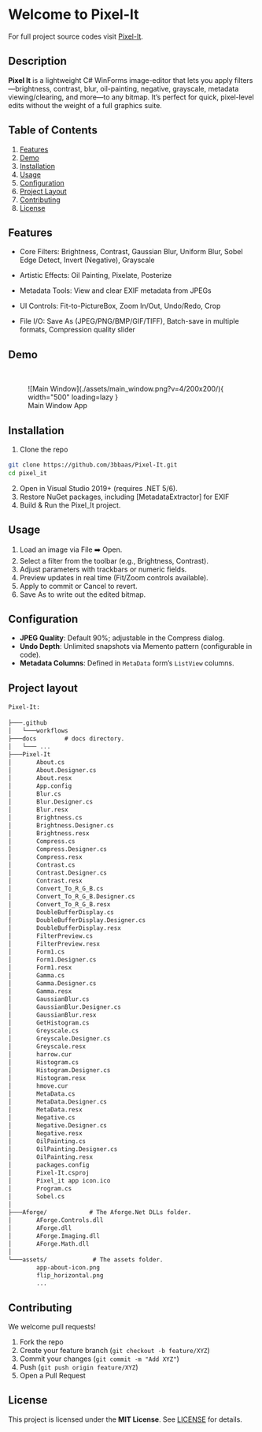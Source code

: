 # Welcome to Pixel-It

For full project source codes visit [Pixel-It](https://github.com/3bbaas/Pixel-It).

## Description
**Pixel It** is a lightweight C# WinForms image-editor that lets you apply filters—brightness, contrast, blur, oil-painting, negative, grayscale, metadata viewing/clearing, and more—to any bitmap. It’s perfect for quick, pixel-level edits without the weight of a full graphics suite.

## Table of Contents

1. [Features](#features)
2. [Demo](#demo)
3. [Installation](#installation)
4. [Usage](#usage)
5. [Configuration](#configuration)
6. [Project Layout](#project-layout)
7. [Contributing](#contributing)
8. [License](#license)



## Features
- Core Filters: Brightness, Contrast, Gaussian Blur, Uniform Blur, Sobel Edge Detect, Invert (Negative), Grayscale 

- Artistic Effects: Oil Painting, Pixelate, Posterize 

- Metadata Tools: View and clear EXIF metadata from JPEGs 

- UI Controls: Fit-to-PictureBox, Zoom In/Out, Undo/Redo, Crop 

- File I/O: Save As (JPEG/PNG/BMP/GIF/TIFF), Batch-save in multiple formats, Compression quality slider 

## Demo
<br>

<figure markdown="span">
  ![Main Window](./assets/main_window.png?v=4/200x200/){ width="500" loading=lazy }
  <figcaption>Main Window App</figcaption>
</figure>


## Installation

1. Clone the repo
```bash
git clone https://github.com/3bbaas/Pixel-It.git
cd pixel_it
```
2. Open in Visual Studio 2019+ (requires .NET 5/6).
3. Restore NuGet packages, including [MetadataExtractor] for EXIF
4. Build & Run the Pixel_It project.

## Usage
1. Load an image via File :arrow_right: Open.
2. Select a filter from the toolbar (e.g., Brightness, Contrast).
3. Adjust parameters with trackbars or numeric fields.
4. Preview updates in real time (Fit/Zoom controls available).
5. Apply to commit or Cancel to revert.
6. Save As to write out the edited bitmap.

## Configuration  
- **JPEG Quality**: Default 90%; adjustable in the Compress dialog.
- **Undo Depth**: Unlimited snapshots via Memento pattern (configurable in code).  
- **Metadata Columns**: Defined in `MetaData` form’s `ListView` columns.  

## Project layout
    Pixel-It:

    ├───.github
    │   └───workflows
    ├───docs        # docs directory.
    │   └─── ... 
    ├───Pixel-It
    │       About.cs
    │       About.Designer.cs
    │       About.resx
    │       App.config
    │       Blur.cs
    │       Blur.Designer.cs
    │       Blur.resx
    │       Brightness.cs
    │       Brightness.Designer.cs
    │       Brightness.resx
    │       Compress.cs
    │       Compress.Designer.cs
    │       Compress.resx
    │       Contrast.cs
    │       Contrast.Designer.cs
    │       Contrast.resx
    │       Convert_To_R_G_B.cs
    │       Convert_To_R_G_B.Designer.cs
    │       Convert_To_R_G_B.resx
    │       DoubleBufferDisplay.cs
    │       DoubleBufferDisplay.Designer.cs
    │       DoubleBufferDisplay.resx
    │       FilterPreview.cs
    │       FilterPreview.resx
    │       Form1.cs
    │       Form1.Designer.cs
    │       Form1.resx
    │       Gamma.cs
    │       Gamma.Designer.cs
    │       Gamma.resx
    │       GaussianBlur.cs
    │       GaussianBlur.Designer.cs
    │       GaussianBlur.resx
    │       GetHistogram.cs
    │       Greyscale.cs
    │       Greyscale.Designer.cs
    │       Greyscale.resx
    │       harrow.cur
    │       Histogram.cs
    │       Histogram.Designer.cs
    │       Histogram.resx
    │       hmove.cur
    │       MetaData.cs
    │       MetaData.Designer.cs
    │       MetaData.resx
    │       Negative.cs
    │       Negative.Designer.cs
    │       Negative.resx
    │       OilPainting.cs
    │       OilPainting.Designer.cs
    │       OilPainting.resx
    │       packages.config
    │       Pixel-It.csproj
    │       Pixel_it app icon.ico
    │       Program.cs
    │       Sobel.cs
    │    
    ├───Aforge/			   # The Aforge.Net DLLs folder.
    │       AForge.Controls.dll
    │       AForge.dll
    │       AForge.Imaging.dll
    │       AForge.Math.dll
    │
    └───assets/ 			# The assets folder.
            app-about-icon.png
            flip_horizontal.png
            ... 

## Contributing  
We welcome pull requests!  

1. Fork the repo  
2. Create your feature branch (`git checkout -b feature/XYZ`)  
3. Commit your changes (`git commit -m "Add XYZ"`)  
4. Push (`git push origin feature/XYZ`)  
5. Open a Pull Request  

## License  
This project is licensed under the **MIT License**. See [LICENSE](../LICENSE.txt) for details.